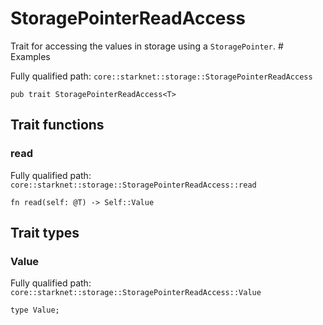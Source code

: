 # StoragePointerReadAccess

Trait for accessing the values in storage using a `StoragePointer`.  # Examples

Fully qualified path: `core::starknet::storage::StoragePointerReadAccess`

<pre><code class="language-rust">pub trait StoragePointerReadAccess&lt;T&gt;</code></pre>

## Trait functions

### read

Fully qualified path: `core::starknet::storage::StoragePointerReadAccess::read`

<pre><code class="language-rust">fn read(self: @T) -&gt; Self::Value</code></pre>


## Trait types

### Value

Fully qualified path: `core::starknet::storage::StoragePointerReadAccess::Value`

<pre><code class="language-rust">type Value;</code></pre>



